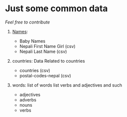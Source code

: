 # Just some common data 

*Feel free to contribute*
1. [Names](./names/):
    - Baby Names
    - Nepali First Name Girl (csv)
    - Nepali Last Name (csv)

2. countries: Data Related to countries
    - countries (csv)
    - postal-codes-nepal (csv)

3. words: list of words list verbs and adjectives and such
    - adjectives
    - adverbs
    - nouns
    - verbs